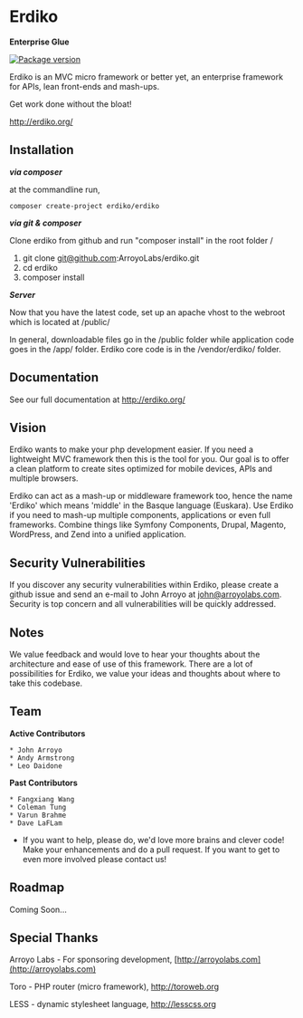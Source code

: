 Erdiko
=======

**Enterprise Glue**

[![Package version](https://img.shields.io/packagist/v/erdiko/erdiko.svg?style=flat-square)](https://packagist.org/packages/erdiko/erdiko)

Erdiko is an MVC micro framework or better yet, an enterprise framework for APIs, lean front-ends and mash-ups.

Get work done without the bloat!

http://erdiko.org/

Installation
------------

***via composer***

at the commandline run,

	composer create-project erdiko/erdiko

***via git & composer***

Clone erdiko from github and run "composer install" in the root folder /

1. git clone git@github.com:ArroyoLabs/erdiko.git
2. cd erdiko
3. composer install

***Server***

Now that you have the latest code, set up an apache vhost to the webroot which is located at /public/

In general, downloadable files go in the /public folder while application code goes in the /app/ folder.  Erdiko core code is in the /vendor/erdiko/ folder.

Documentation
-------------

See our full documentation at http://erdiko.org/

Vision
------

Erdiko wants to make your php development easier. If you need a lightweight MVC framework then this is the tool for you. Our goal is to offer a clean platform to create sites optimized for mobile devices, APIs and multiple browsers.

Erdiko can act as a mash-up or middleware framework too, hence the name 'Erdiko' which means 'middle' in the Basque language (Euskara). Use Erdiko if you need to mash-up multiple components, applications or even full frameworks. Combine things like Symfony Components, Drupal, Magento, WordPress, and Zend into a unified application.

Security Vulnerabilities
------------------------

If you discover any security vulnerabilities within Erdiko, please create a github issue and send an e-mail to John Arroyo at john@arroyolabs.com. Security is top concern and all vulnerabilities will be quickly addressed.

Notes
-----

We value feedback and would love to hear your thoughts about the architecture and ease of use of this framework.  There are a lot of possibilities for Erdiko, we value your ideas and thoughts about where to take this codebase.

Team
----

**Active Contributors**

    * John Arroyo
    * Andy Armstrong
    * Leo Daidone

**Past Contributors**

    * Fangxiang Wang
    * Coleman Tung
    * Varun Brahme
    * Dave LaFLam

* If you want to help, please do, we'd love more brains and clever code!  Make your enhancements and do a pull request.  If you want to get to even more involved please contact us!

Roadmap
-------

Coming Soon...

Special Thanks
--------------

Arroyo Labs - For sponsoring development, [http://arroyolabs.com](http://arroyolabs.com)

Toro - PHP router (micro framework), http://toroweb.org

LESS - dynamic stylesheet language, http://lesscss.org
